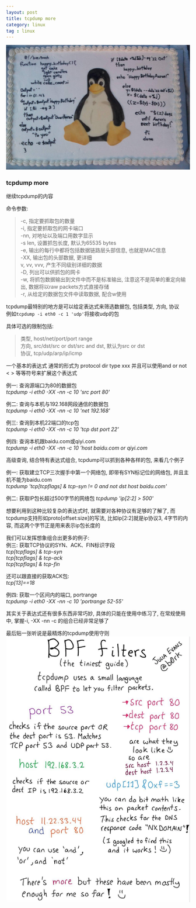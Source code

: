 ```yaml
---
layout: post
title: tcpdump more
category: linux
tag : linux
---
```


<img src="/img/in-post/linux.jpg">

### tcpdump more  

继续tcpdump的内容  

命令参数:  
>-c, 指定要抓取包的数量  
>-i, 指定要抓取包的网卡端口  
>-nn, 对地址以及端口用数字显示  
>-s len, 设置抓包长度, 默认为65535 bytes  
>-e, 输出的每行中都将包括数据链路层头部信息, 也就是MAC信息  
>-XX, 输出包的头部数据, 更详细  
>v, vv, vvv, 产生不同级别详细的数据  
>-D, 列出可以供抓包的网卡  
>-w, 将抓包数据输出到文件中而不是标准输出, 注意这不是简单的重定向输出, 数据将以raw packets方式直接存储  
>-r, 从给定的数据包文件中读取数据, 配合w使用  

tcpdump最特别的地方是可以给定表达式来筛选数据包, 包括类型, 方向, 协议  
例如`tcpdump -i eth0 -c 1 'udp'`将接收udp的包  

具体可选的限制包括:  
>类型, host/net/port/port range  
>方向, src/dst/src or dst/src and dst, 默认为src or dst  
>协议, tcp/udp/arp/ip/icmp 

一个基本的表达式 通常的形式为 protocol dir type xxx  并且可以使用and or not < > 等等符号来扩展这个表达式 

例一: 查询源端口为80的数据包  
*tcpdump -i eth0 -XX -nn -c 10 'src port 80'*  

例二: 查询与本机与192.168网段通信的数据包  
*tcpdump -i eth0 -XX -nn -c 10 'net 192.168'*  

例三: 查询到本机22端口的tcp包  
*tcpdump -i eth0 -XX -nn -c 10 'tcp dst port 22'*  

例四: 查询本机跟baidu.com或qiyi.com  
*tcpdump -i eth0 -XX -nn -c 10 'host  baidu.com or qiyi.com*  


高级查询, 结合特有表达式组合, tcpdump可以抓到各种各样的包, 来看几个例子  

例一: 获取建立TCP三次握手中第一个网络包, 即带有SYN标记位的网络包, 并且主机不能为baidu.com  
*tcpdump 'tcp[tcpflags] & tcp-syn != 0 and not dst host baidu.com'*  

例二: 获取IP包长超过500字节的网络包
*tcpdump 'ip[2:2] > 500'*  

想要利用到这种比较复杂的表达式时, 就需要对各种协议有足够的了解了, 而tcpdump支持形如proto[offset:size]的写法, 比如ip[2:2]就是ip协议3, 4字节的内容, 而这两个字节正是用来表示ip包长度的  

我们可以发挥想象组合出更多的例子:  
例三: 获取TCP协议的SYN、ACK、FIN标识字段  
*tcp[tcpflags] & tcp-syn*    
*tcp[tcpflags] & tcp-ack*  
*tcp[tcpflags] & tcp-fin*  

还可以跟直接的获取ACK包:  
*tcp[13]==18*  

例四: 获取一个区间内的端口, portrange  
*tcpdump -i eth0 -XX -nn -c 10 'portrange 52-55'*  

其实关于表达式还有很多东西非常巧妙, 具体的只能在使用中练习了, 在常规使用中, 掌握-i, -XX -nn -c 的组合已经非常足够了  


最后贴一张听说是最精炼的tcpdump使用守则  
<img src="/img/in-post/tcpdump2.png">